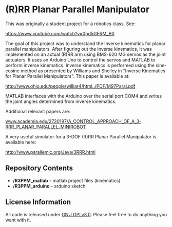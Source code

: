 (R)RR Planar Parallel Manipulator
=============================================

This was originally a student project for a robotics class.  See:

https://www.youtube.com/watch?v=0pd5GFRM_B0

The goal of this project was to understand the inverse kinematics for planar parallel manipulators. After figuring out the inverse kinematics, it was implemented on an actual (R)RR arm using BMS-620 MG servos as the joint actuators. It uses an Arduino Uno to control the servos and MATLAB to perform inverse kinematics. Inverse kinematics is performed using the sine-cosine method as presented by Williams and Shelley in "Inverse Kinematics for Planar Parallel Manipulators". This paper is available at:

http://www.ohio.edu/people/williar4/html../PDF/M97Paral.pdf

MATLAB interfaces with the Arduino over the serial port COM4 and writes the joint angles determined from inverse kinematics.


Additional relevant papers are:

www.academia.edu/2730197/A_CONTROL_APPROACH_OF_A_3-RRR_PLANAR_PARALLEL_MINIROBOT


A very useful simulator for a 3-DOF (R)RR Planar Parallel Manipulator is available here:

http://www.parallemic.org/Java/3RRR.html



Repository Contents
-------------------
* **/R3PPM_matlab** - matlab project files (kinematics)
* **/R3PPM_arduino** - arduino sketch


License Information
-------------------

All code is released under [GNU GPLv3.0](http://www.gnu.org/copyleft/gpl.html).
Please feel free to do anything you want with it.
